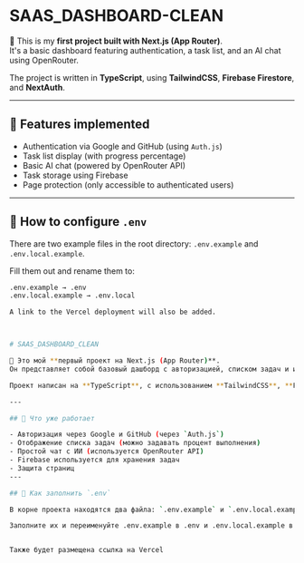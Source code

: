 # SAAS_DASHBOARD-CLEAN

🧠 This is my **first project built with Next.js (App Router)**.  
It's a basic dashboard featuring authentication, a task list, and an AI chat using OpenRouter.

The project is written in **TypeScript**, using **TailwindCSS**, **Firebase Firestore**, and **NextAuth**.

---

## 🔧 Features implemented

- Authentication via Google and GitHub (using `Auth.js`)
- Task list display (with progress percentage)
- Basic AI chat (powered by OpenRouter API)
- Task storage using Firebase
- Page protection (only accessible to authenticated users)

---

## 📁 How to configure `.env`

There are two example files in the root directory: `.env.example` and `.env.local.example`.

Fill them out and rename them to:

```bash
.env.example → .env
.env.local.example → .env.local

A link to the Vercel deployment will also be added.



# SAAS_DASHBOARD_CLEAN

🧠 Это мой **первый проект на Next.js (App Router)**.
Он представляет собой базовый дашборд с авторизацией, списком задач и интеграцией с OpenRouter (чат с ИИ).

Проект написан на **TypeScript**, с использованием **TailwindCSS**, **Firebase Firestore**, **NextAuth**.

---

## 🔧 Что уже работает

- Авторизация через Google и GitHub (через `Auth.js`)
- Отображение списка задач (можно задавать процент выполнения)
- Простой чат с ИИ (используется OpenRouter API)
- Firebase используется для хранения задач
- Защита страниц
---

## 📁 Как заполнить `.env`

В корне проекта находятся два файла: `.env.example` и `.env.local.example`.

Заполните их и переименуйте .env.example в .env и .env.local.example в .env.local


Также будет размещена ссылка на Vercel
```
